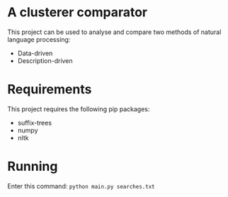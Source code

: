 # A clusterer comparator

This project can be used to analyse and compare two methods of natural language processing:
  - Data-driven
  - Description-driven

# Requirements

This project requires the following pip packages:
  - suffix-trees
  - numpy
  - nltk

# Running

Enter this command:
`python main.py searches.txt`
